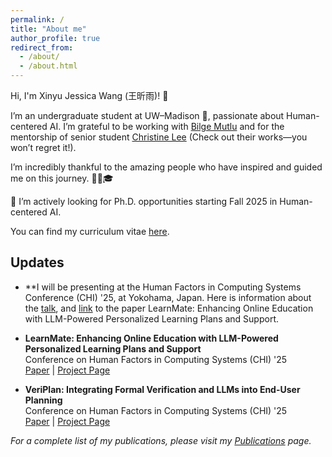 ```yaml
---
permalink: /
title: "About me"
author_profile: true
redirect_from: 
  - /about/
  - /about.html
---
```


Hi, I'm Xinyu Jessica Wang (王昕雨)! 👋

I’m an undergraduate student at UW–Madison 🦡, passionate about Human-centered AI. I’m grateful to be working with [Bilge Mutlu](https://bmutlu.github.io/) and for the mentorship of senior student [Christine Lee](https://christineplee.github.io/) (Check out their works—you won’t regret it!).

I’m incredibly thankful to the amazing people who have inspired and guided me on this journey. 🙇‍♀️🎓

📣 I’m actively looking for Ph.D. opportunities starting Fall 2025 in Human-centered AI.

You can find my curriculum vitae [here](https://drive.google.com/file/d/1WoSETtpDUKVr9RmRANCWvNmj7TA8iufF/view?usp=drive_link).


## Updates

- **I will be presenting at the Human Factors in Computing Systems Conference (CHI) '25, at Yokohama, Japan. Here is information about the [talk](https://programs.sigchi.org/chi/2025/program/content/194261), and [link](https://arxiv.org/abs/2503.13340) to the paper LearnMate: Enhancing Online Education with LLM-Powered Personalized Learning Plans and Support.

- **LearnMate: Enhancing Online Education with LLM-Powered Personalized Learning Plans and Support**  
  Conference on Human Factors in Computing Systems (CHI) '25  
  [Paper](https://arxiv.org/abs/2503.13340) | [Project Page](/publication/2024-02-18-paper-title-number-4)

- **VeriPlan: Integrating Formal Verification and LLMs into End-User Planning**  
  Conference on Human Factors in Computing Systems (CHI) '25  
  [Paper](https://arxiv.org/abs/2502.17898) | [Project Page](/publication/2024-02-17-paper-title-number-4)

*For a complete list of my publications, please visit my [Publications](/publications/) page.*

